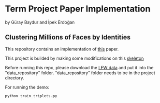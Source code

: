 # Term Project Paper Implementation
by Güray Baydur and İpek Erdoğan
## Clustering Millions of Faces by Identities

This repository contains an implementation of [this](https://arxiv.org/pdf/1604.00989.pdf) paper.

This project is builded by making some modifications on this [skeleton](https://github.com/sanku-lib/image_triplet_loss)

Before running this repo, please download the [LFW data](http://vis-www.cs.umass.edu/lfw/lfw.tgz) and put it into the "data_repository" folder. "data_repository" folder needs to be in the project directory.

For running the demo:

```
python train_triplets.py
```

